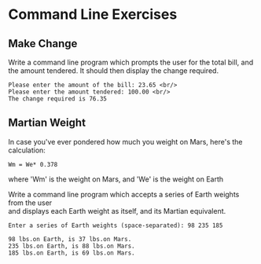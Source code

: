 # Command Line Exercises



## Make Change

Write a command line program which prompts the user for the total bill, and the amount tendered. It should then display the change required.

```    
Please enter the amount of the bill: 23.65 <br/>
Please enter the amount tendered: 100.00 <br/>
The change required is 76.35
```

## Martian Weight

In case you've ever pondered how much you weight on Mars, here's the calculation:

    Wm = We* 0.378

where 'Wm' is the weight on Mars, and 'We' is the weight on Earth

Write a command line program which accepts a series of Earth weights from the user  
and displays each Earth weight as itself, and its Martian equivalent.

``` 
Enter a series of Earth weights (space-separated): 98 235 185

98 lbs.on Earth, is 37 lbs.on Mars. 
235 lbs.on Earth, is 88 lbs.on Mars.
185 lbs.on Earth, is 69 lbs.on Mars. 
```